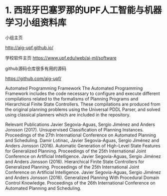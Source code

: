 # 1. 西班牙巴塞罗那的UPF人工智能与机器学习小组资料库










小组主页

http://aig-upf.github.io/

学校软件主页 
https://www.upf.edu/web/ai-ml/software

github源码仓库很多有用的源码



https://github.com/aig-upf/


Automated Programming Framework
The Automated Programming Framework includes the code necessary to configure and execute different compilations related to the formalisms of Planning Programs and Hierarchical Finite State Controllers. These compilations are produced from the original planning problems using the Universal PDDL Parser, and solved using classical planners which are included in the repository.

Relevant Publications
Javier Segovia-Aguas, Sergio Jiménez and Anders Jonsson (2017). Unsupervised Classification of Planning Instances. Proceedings of the 27th International Conference on Automated Planning and Scheduling.
Damir Lotinac, Javier Segovia-Aguas, Sergio Jiménez and Anders Jonsson (2016). Automatic Generation of High-Level State Features for Generalized Planning. Proceedings of the 25th International Joint Conference on Artificial Intelligence.
Javier Segovia-Aguas, Sergio Jiménez and Anders Jonsson (2016). Hierarchical Finite State Controllers for Generalized Planning. Proceedings of the 25th International Joint Conference on Artificial Intelligence.
Javier Segovia-Aguas, Sergio Jiménez and Anders Jonsson (2016). Generalized Planning With Procedural Domain Control Knowledge. Proceedings of the 26th International Conference on Automated Planning and Scheduling.
























